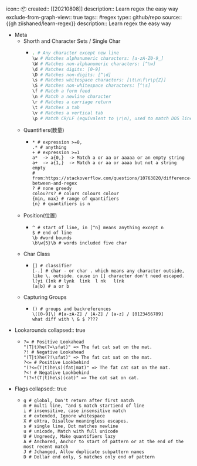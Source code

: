 icon:: 📦
created::  [[20210808]]
description:: Learn regex the easy way
exclude-from-graph-view:: true
tags:: #regex
type:: github/repo
source:: {{gh ziishaned/learn-regex}}
description:: Learn regex the easy way

- Meta
  - Shorth and Character Sets / Single Char
    - ```bash
      . # Any character except new line
      \w # Matches alphanumeric characters: [a-zA-Z0-9_]
      \W # Matches non-alphanumeric characters: [^\w]
      \d # Matches digits: [0-9]
      \D # Matches non-digits: [^\d]
      \s # Matches whitespace characters: [\t\n\f\r\p{Z}]
      \S # Matches non-whitespace characters: [^\s]
      \f # Match a form feed
      \n # Match a newline character
      \r # Matches a carriage return
      \t # Matches a tab
      \v # Matches a vertical tab
      \p # Match CR/LF (equivalent to \r\n), used to match DOS line terminator
      ```
  - Quantifiers(数量)
    - ```shell
      * # expression >=0,
      .* # anything
      + # expression >=1
      a*  -> a{0,}  -> Match a or aa or aaaaa or an empty string
      a+  -> a{1,}  -> Match a or aa or aaaa but not a string empty
      # from:https://stackoverflow.com/questions/10763820/difference-between-and-regex
      ? # none greedy
      colou?rs? # colors colours colour
      {min, max} # range of quantifiers
      {n} # quantifiers is n
      ```
  - Position(位置)
    - ```shell
      ^ # start of line, in [^n] means anything except n
      $ # end of line
      \b #word bounds
      \b\w{5}\b # words included five char
      ```
  - Char Class
    - ```shell
      [] # classifier
      [-.] # char - or char . which means any character outside, like \. outside. cause in [] character don't need escaped.
      l[yi (]nk # lynk  link  l nk   l(nk
      (a|b) # a or b
      ```
  - Capturing Groups
    - ```shell
      () # groups and backreferences
      \([0-9]\) #[a-zA-Z] / [A-Z] / [a-z] / [0123456789]
      what diff with \ & $ ????
      ```
- Lookarounds
  collapsed:: true
  - ```shell
    ?= # Positive Lookahead
    "(T|t)he(?=\sfat)" => The fat cat sat on the mat.
    ?! # Negative Lookahead
    "(T|t)he(?!\sfat)" => The fat cat sat on the mat.
    ?<= # Positive Lookbehind
    "(?<=(T|t)he\s)(fat|mat)" => The fat cat sat on the mat.
    ?<! # Negative Lookbehind
    "(?<!(T|t)he\s)(cat)" => The cat sat on cat.
    ```
- Flags
  collapsed:: true
  - ```shell
    g # global, Don't return after first match
    m # multi line, ^and $ match startiend of line
    i # insensitive, case insensitive match
    x # extended, Ignore whitespace
    X # eXtra, Disallow meaningless escapes.
    s # single line, Dot matches newline
    u # unicode, Match with full unicode
    U # Ungreedy, Make quantifiers lazy
    A # Anchored, Anchor to start of pattern or at the end of the most recent match
    J # Jchanged, Allow duplicate subpattern names
    D # Dollar end only, $ matches only end of pattern
    ```